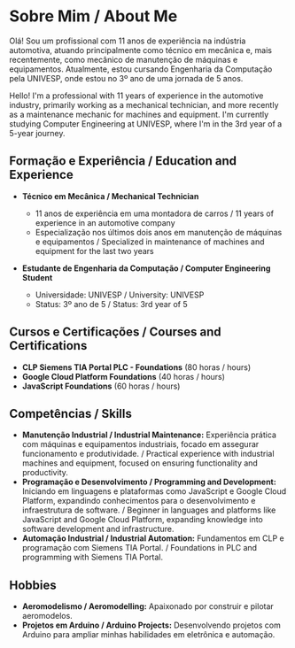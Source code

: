 # Sobre Mim / About Me

Olá! Sou um profissional com 11 anos de experiência na indústria automotiva, atuando principalmente como técnico em mecânica e, mais recentemente, como mecânico de manutenção de máquinas e equipamentos. Atualmente, estou cursando Engenharia da Computação pela UNIVESP, onde estou no 3º ano de uma jornada de 5 anos.

Hello! I'm a professional with 11 years of experience in the automotive industry, primarily working as a mechanical technician, and more recently as a maintenance mechanic for machines and equipment. I'm currently studying Computer Engineering at UNIVESP, where I'm in the 3rd year of a 5-year journey.

## Formação e Experiência / Education and Experience

- **Técnico em Mecânica / Mechanical Technician**
  - 11 anos de experiência em uma montadora de carros / 11 years of experience in an automotive company
  - Especialização nos últimos dois anos em manutenção de máquinas e equipamentos / Specialized in maintenance of machines and equipment for the last two years

- **Estudante de Engenharia da Computação / Computer Engineering Student**
  - Universidade: UNIVESP / University: UNIVESP
  - Status: 3º ano de 5 / Status: 3rd year of 5

## Cursos e Certificações / Courses and Certifications

- **CLP Siemens TIA Portal PLC - Foundations** (80 horas / hours)
- **Google Cloud Platform Foundations** (40 horas / hours)
- **JavaScript Foundations** (60 horas / hours)

## Competências / Skills

- **Manutenção Industrial / Industrial Maintenance:** Experiência prática com máquinas e equipamentos industriais, focado em assegurar funcionamento e produtividade. / Practical experience with industrial machines and equipment, focused on ensuring functionality and productivity.
- **Programação e Desenvolvimento / Programming and Development:** Iniciando em linguagens e plataformas como JavaScript e Google Cloud Platform, expandindo conhecimentos para o desenvolvimento e infraestrutura de software. / Beginner in languages and platforms like JavaScript and Google Cloud Platform, expanding knowledge into software development and infrastructure.
- **Automação Industrial / Industrial Automation:** Fundamentos em CLP e programação com Siemens TIA Portal. / Foundations in PLC and programming with Siemens TIA Portal.

## Hobbies

- **Aeromodelismo / Aeromodelling:** Apaixonado por construir e pilotar aeromodelos.
- **Projetos em Arduino / Arduino Projects:** Desenvolvendo projetos com Arduino para ampliar minhas habilidades em eletrônica e automação.
